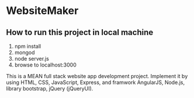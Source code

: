 # WebsiteMaker

## How to run this project in local machine

1. npm install
2. mongod
3. node server.js
4. browse to localhost:3000

This is a MEAN full stack website app development project. Implement it by using HTML, CSS, JavaScript, Express, and framwork AngularJS, Node.js, library bootstrap, jQuery (jQueryUI). 
